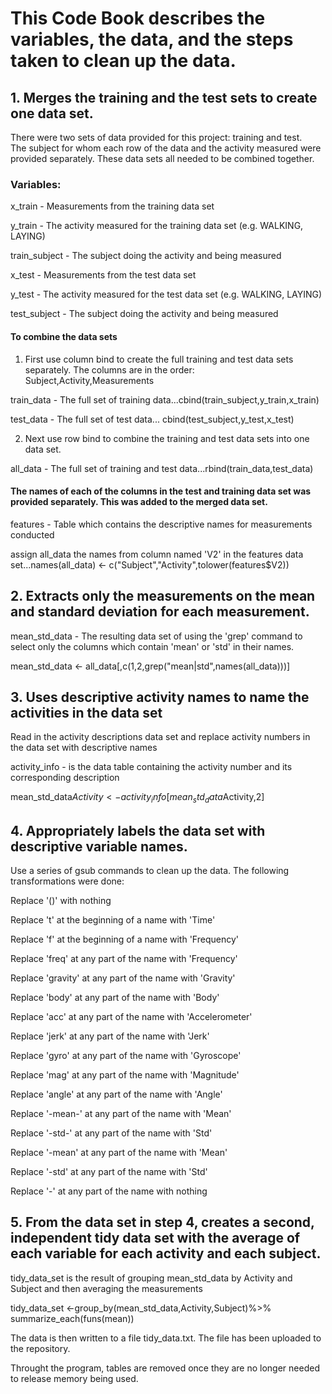 # This Code Book describes the  variables, the data, and the steps taken to clean up the data.

## 1. Merges the training and the test sets to create one data set.

There were two sets of data provided for this project: training and test.  
The subject for whom each row of the data and the activity measured were provided separately.
These data sets all needed to be combined together.

### Variables:

x_train - Measurements from the training data set

y_train - The activity measured for the training data set (e.g. WALKING, LAYING)

train_subject - The subject doing the activity and being measured

x_test - Measurements from the test data set

y_test - The activity measured for the test data set (e.g. WALKING, LAYING)

test_subject - The subject doing the activity and being measured

#### To combine the data sets
  1. First use column bind to create the full training and test data sets separately. The columns are in the order:  
  Subject,Activity,Measurements
  
  train_data - The full set of training data...cbind(train_subject,y_train,x_train)
  
  test_data - The full set of test data... cbind(test_subject,y_test,x_test)
  
  2. Next use row bind to combine the training and test data sets into one data set.
  
  all_data - The full set of training and test data...rbind(train_data,test_data)

#### The names of each of the columns in the test and training data set was provided separately.  This was added to the merged data set.

  
  features - Table which contains the descriptive names for measurements conducted
  
  assign all_data the names from column named 'V2' in the features data set...names(all_data) <- c("Subject","Activity",tolower(features$V2))    

## 2. Extracts only the measurements on the mean and standard deviation for each measurement. 

mean_std_data - The resulting data set of using the 'grep' command to select only the columns which contain 'mean' or 'std' in their names. 
  
  mean_std_data <- all_data[,c(1,2,grep("mean|std",names(all_data)))]

## 3. Uses descriptive activity names to name the activities in the data set

Read in the activity descriptions data set and replace activity numbers in the data set with descriptive names
  
  activity_info - is the data table containing the activity number and its corresponding description
  
  mean_std_data$Activity <- activity_info[mean_std_data$Activity,2]
  
## 4. Appropriately labels the data set with descriptive variable names.  

Use a series of gsub commands to clean up the data.  The following transformations were done:

Replace '()' with nothing

Replace 't' at the beginning of a name with 'Time'

Replace 'f' at the beginning of a name with 'Frequency'

Replace 'freq' at any part of the name with 'Frequency'

Replace 'gravity' at any part of the name with 'Gravity'

Replace 'body' at any part of the name with 'Body'

Replace 'acc' at any part of the name with 'Accelerometer'

Replace 'jerk' at any part of the name with 'Jerk'

Replace 'gyro' at any part of the name with 'Gyroscope'

Replace 'mag' at any part of the name with 'Magnitude'

Replace 'angle' at any part of the name with 'Angle'

Replace '-mean-' at any part of the name with 'Mean'

Replace '-std-' at any part of the name with 'Std'

Replace '-mean' at any part of the name with 'Mean'

Replace '-std' at any part of the name with 'Std'

Replace '-' at any part of the name with nothing

## 5. From the data set in step 4, creates a second, independent tidy data set with the average of each variable for each activity and each subject.

tidy_data_set is the result of grouping mean_std_data by Activity and Subject and then averaging the measurements

tidy_data_set <-group_by(mean_std_data,Activity,Subject)%>% summarize_each(funs(mean))
  
The data is then written to a file tidy_data.txt.  The file has been uploaded to the repository.

Throught the program, tables are removed once they are no longer needed to release memory being used.
  

